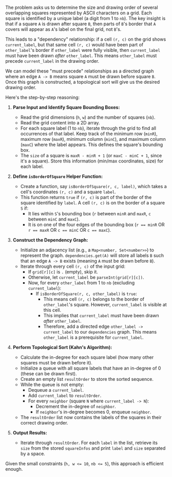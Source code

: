 The problem asks us to determine the size and drawing order of several overlapping squares represented by ASCII characters on a grid. Each square is identified by a unique label (a digit from 1 to `nb`). The key insight is that if a square `A` is drawn after square `B`, then parts of `B`'s border that `A` covers will appear as `A`'s label on the final grid, not `B`'s.

This leads to a "dependency" relationship: if a cell `(r, c)` on the grid shows `current_label`, but that same cell `(r, c)` would have been part of `other_label`'s border if `other_label` were fully visible, then `current_label` must have been drawn *after* `other_label`. This means `other_label` must precede `current_label` in the drawing order.

We can model these "must precede" relationships as a directed graph where an edge `A -> B` means square `A` must be drawn before square `B`. Once this graph is constructed, a topological sort will give us the desired drawing order.

Here's the step-by-step reasoning:

1.  **Parse Input and Identify Square Bounding Boxes:**
    *   Read the grid dimensions (`h`, `w`) and the number of squares (`nb`).
    *   Read the grid content into a 2D array.
    *   For each square label (1 to `nb`), iterate through the grid to find all occurrences of that label. Keep track of the minimum row (`minR`), maximum row (`maxR`), minimum column (`minC`), and maximum column (`maxC`) where the label appears. This defines the square's bounding box.
    *   The `size` of a square is `maxR - minR + 1` (or `maxC - minC + 1`, since it's a square). Store this information (min/max coordinates, size) for each label.

2.  **Define `isBorderOfSquare` Helper Function:**
    *   Create a function, say `isBorderOfSquare(r, c, label)`, which takes a cell's coordinates `(r, c)` and a square `label`.
    *   This function returns `true` if `(r, c)` is part of the border of the square identified by `label`. A cell `(r, c)` is on the border of a square `S` if:
        *   It lies within `S`'s bounding box (`r` between `minR` and `maxR`, `c` between `minC` and `maxC`).
        *   It is on one of the four edges of the bounding box (`r == minR` OR `r == maxR` OR `c == minC` OR `c == maxC`).

3.  **Construct the Dependency Graph:**
    *   Initialize an adjacency list (e.g., a `Map<number, Set<number>>`) to represent the graph. `dependencies.get(A)` will store all labels `B` such that an edge `A -> B` exists (meaning `A` must be drawn before `B`).
    *   Iterate through every cell `(r, c)` of the input grid:
        *   If `grid[r][c]` is `.` (empty), skip it.
        *   Otherwise, let `current_label` be `parseInt(grid[r][c])`.
        *   Now, for every `other_label` from 1 to `nb` (excluding `current_label`):
            *   If `isBorderOfSquare(r, c, other_label)` is `true`:
                *   This means cell `(r, c)` belongs to the border of `other_label`'s square. However, `current_label` is visible at this cell.
                *   This implies that `current_label` must have been drawn *after* `other_label`.
                *   Therefore, add a directed edge `other_label -> current_label` to our `dependencies` graph. This means `other_label` is a prerequisite for `current_label`.

4.  **Perform Topological Sort (Kahn's Algorithm):**
    *   Calculate the in-degree for each square label (how many other squares must be drawn before it).
    *   Initialize a queue with all square labels that have an in-degree of 0 (these can be drawn first).
    *   Create an empty list `resultOrder` to store the sorted sequence.
    *   While the queue is not empty:
        *   Dequeue a `current_label`.
        *   Add `current_label` to `resultOrder`.
        *   For every `neighbor` (square `N` where `current_label -> N`):
            *   Decrement the in-degree of `neighbor`.
            *   If `neighbor`'s in-degree becomes 0, enqueue `neighbor`.
    *   The `resultOrder` list now contains the labels of the squares in their correct drawing order.

5.  **Output Results:**
    *   Iterate through `resultOrder`. For each `label` in the list, retrieve its `size` from the stored `squareInfos` and print `label` and `size` separated by a space.

Given the small constraints (`h, w <= 10`, `nb <= 5`), this approach is efficient enough.